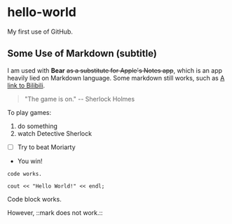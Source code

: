 # hello-world
My first use of GitHub.

## Some Use of Markdown (subtitle)
I am used with **Bear** ~~as a substitute for Apple's Notes app~~, which is an app heavily lied on Markdown language.
Some markdown still works, such as [A link to Bilibili](www.bilibili.com).
> "The game is on." -- Sherlock Holmes

To play games: 
1. do something
2. watch Detective Sherlock
- [ ] Try to beat Moriarty
* You win!

`code works.`
```
cout << "Hello World!" << endl;
```
Code block works.

However, ::mark does not work.::
